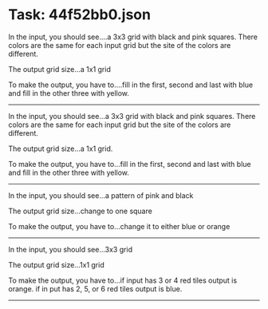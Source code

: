 # Task: 44f52bb0.json

In the input, you should see....a 3x3 grid with black and pink squares. There colors are the same for each input grid but the site of the colors are different.

The output grid size...a 1x1 grid

To make the output, you have to....fill in the first, second and last with blue and fill in the other three with yellow.

---

In the input, you should see...a 3x3 grid with black and pink squares.  There colors are the same for each input grid but the site of the colors are different.

The output grid size...a 1x1 grid.

To make the output, you have to...fill in the first, second and last with blue and fill in the other three with yellow.

---

In the input, you should see...a pattern of pink and black

The output grid size...change to one square

To make the output, you have to...change it to either blue or orange

---

In the input, you should see...3x3 grid

The output grid size...1x1 grid

To make the output, you have to...if input has 3 or 4 red tiles output is orange. if in put has 2, 5, or 6 red tiles output is blue.

---

